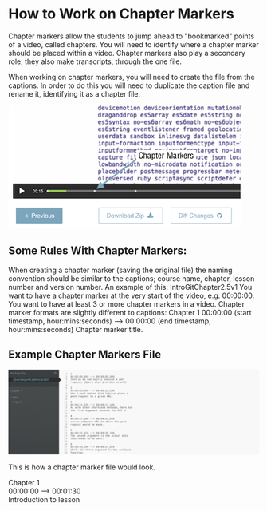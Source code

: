 # How to Work on Chapter Markers

Chapter markers allow the students to jump ahead to "bookmarked" points of a video, called chapters. You will need to identify where a chapter marker should be placed within a video. Chapter markers also play a secondary role, they also make transcripts, through the one file.

When working on chapter markers, you will need to create the file from the captions. In order to do this you will need to duplicate the caption file and rename it, identifying it as a chapter file.

![Chapters](repo-screenshot-images/sample_markers.png)

## Some Rules With Chapter Markers:

When creating a chapter marker (saving the original file) the naming convention should be similar to the captions; course name, chapter, lesson number and version number. An example of this: IntroGitChapter2.5v1
You want to have a chapter marker at the very start of the video, e.g. 00:00:00.
You want to have at least 3 or more chapter markers in a video.
Chapter marker formats are slightly different to captions: Chapter 1
00:00:00 (start timestamp, hour:mins:seconds) --> 00:00:00 (end timestamp, hour:mins:seconds)
Chapter marker title.


## Example Chapter Markers File
![Chapters](repo-screenshot-images/MakingChapter.gif)

This is how a chapter marker file would look.

Chapter 1  
00:00:00 --> 00:01:30  
Introduction to lesson  


